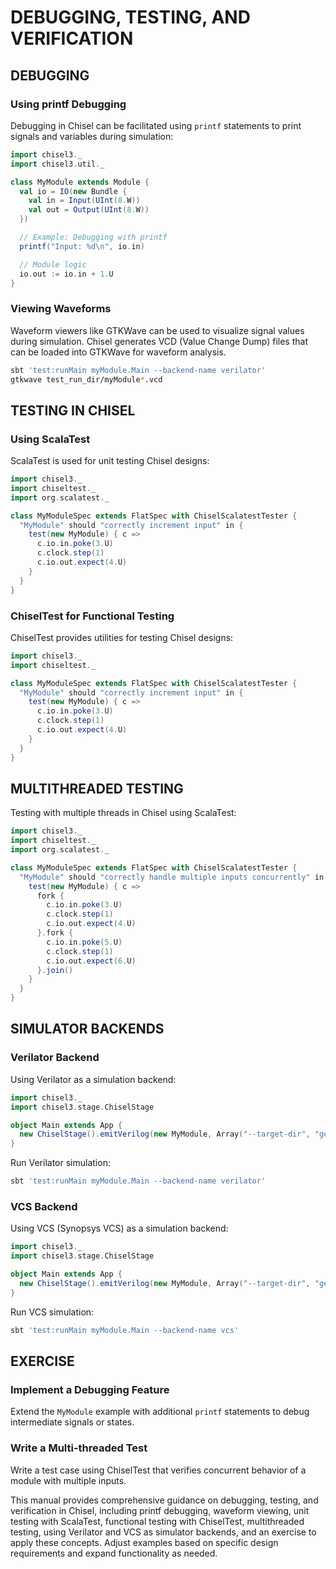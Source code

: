 # DEBUGGING, TESTING, AND VERIFICATION

## DEBUGGING

### Using printf Debugging

Debugging in Chisel can be facilitated using `printf` statements to print signals and variables during simulation:

```scala
import chisel3._
import chisel3.util._

class MyModule extends Module {
  val io = IO(new Bundle {
    val in = Input(UInt(8.W))
    val out = Output(UInt(8.W))
  })

  // Example: Debugging with printf
  printf("Input: %d\n", io.in)

  // Module logic
  io.out := io.in + 1.U
}
```

### Viewing Waveforms

Waveform viewers like GTKWave can be used to visualize signal values during simulation. Chisel generates VCD (Value Change Dump) files that can be loaded into GTKWave for waveform analysis.

```bash
sbt 'test:runMain myModule.Main --backend-name verilator'
gtkwave test_run_dir/myModule*.vcd
```

## TESTING IN CHISEL

### Using ScalaTest

ScalaTest is used for unit testing Chisel designs:

```scala
import chisel3._
import chiseltest._
import org.scalatest._

class MyModuleSpec extends FlatSpec with ChiselScalatestTester {
  "MyModule" should "correctly increment input" in {
    test(new MyModule) { c =>
      c.io.in.poke(3.U)
      c.clock.step(1)
      c.io.out.expect(4.U)
    }
  }
}
```

### ChiselTest for Functional Testing

ChiselTest provides utilities for testing Chisel designs:

```scala
import chisel3._
import chiseltest._

class MyModuleSpec extends FlatSpec with ChiselScalatestTester {
  "MyModule" should "correctly increment input" in {
    test(new MyModule) { c =>
      c.io.in.poke(3.U)
      c.clock.step(1)
      c.io.out.expect(4.U)
    }
  }
}
```

## MULTITHREADED TESTING

Testing with multiple threads in Chisel using ScalaTest:

```scala
import chisel3._
import chiseltest._
import org.scalatest._

class MyModuleSpec extends FlatSpec with ChiselScalatestTester {
  "MyModule" should "correctly handle multiple inputs concurrently" in {
    test(new MyModule) { c =>
      fork {
        c.io.in.poke(3.U)
        c.clock.step(1)
        c.io.out.expect(4.U)
      }.fork {
        c.io.in.poke(5.U)
        c.clock.step(1)
        c.io.out.expect(6.U)
      }.join()
    }
  }
}
```

## SIMULATOR BACKENDS

### Verilator Backend

Using Verilator as a simulation backend:

```scala
import chisel3._
import chisel3.stage.ChiselStage

object Main extends App {
  new ChiselStage().emitVerilog(new MyModule, Array("--target-dir", "generated"))
}
```

Run Verilator simulation:

```bash
sbt 'test:runMain myModule.Main --backend-name verilator'
```

### VCS Backend

Using VCS (Synopsys VCS) as a simulation backend:

```scala
import chisel3._
import chisel3.stage.ChiselStage

object Main extends App {
  new ChiselStage().emitVerilog(new MyModule, Array("--target-dir", "generated"))
}
```

Run VCS simulation:

```bash
sbt 'test:runMain myModule.Main --backend-name vcs'
```

## EXERCISE

### Implement a Debugging Feature

Extend the `MyModule` example with additional `printf` statements to debug intermediate signals or states.

### Write a Multi-threaded Test

Write a test case using ChiselTest that verifies concurrent behavior of a module with multiple inputs.

This manual provides comprehensive guidance on debugging, testing, and verification in Chisel, including printf debugging, waveform viewing, unit testing with ScalaTest, functional testing with ChiselTest, multithreaded testing, using Verilator and VCS as simulator backends, and an exercise to apply these concepts. Adjust examples based on specific design requirements and expand functionality as needed.
